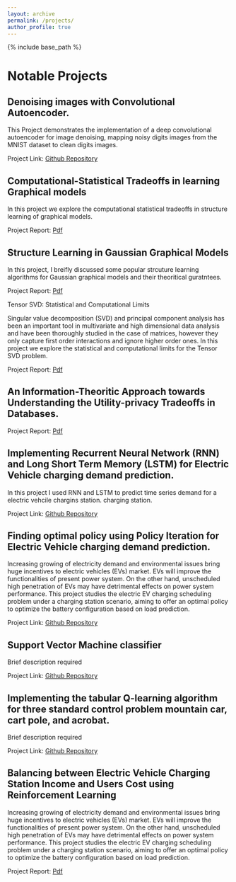 ```yaml
---
layout: archive
permalink: /projects/
author_profile: true
---
```


{% include base_path %}


Notable Projects
======

<!-- Convolutional Neural Network for Human Action Recognition with Actitracker Dataset.
------
Brief description required

Project Link: 

Variational Autoencoder for reconstructing MNIST datasets.
------
Brief description required

Project Link: -->

Denoising images with Convolutional Autoencoder.
------
This Project demonstrates the implementation of a deep convolutional autoencoder for image denoising, mapping noisy digits images from the MNIST dataset to clean digits images. 

Project Link: [Github Repository](https://github.com/ZahinAbrar/Denoising-images-with-Convolutional-Autoencoder.)

<!-- Alternationg Direction Method of Multipliers.
------
Brief description required

Project Link: [Github Repository](https://github.com/ZahinAbrar/Alternating-Direction-Method-Of-Multipliers) -->

Computational-Statistical Tradeoffs in learning Graphical models
------

In this project we explore the computational statistical tradeoffs in structure learning of graphical models.

Project Report: [Pdf](https://ZahinAbrar.github.io/files/SML_Porject__ASU.pdf)

Structure Learning in Gaussian Graphical Models
------
In this project, I breifly discussed some popular strcuture learning algorithms for Gaussian graphical models and their theoritical guratntees.

Project Report: [Pdf](https://ZahinAbrar.github.io/files/APM_Project__ASU.pdf)

Tensor SVD: Statistical and Computational Limits

Singular value decomposition (SVD) and principal component analysis has been an important tool in multivariate and high dimensional data analysis and have been thoroughly studied in the case of matrices, however they only capture first order interactions and ignore higher order ones. In this project we explore the statistical and computational limits for the Tensor SVD problem.

Project Report: [Pdf](https://ZahinAbrar.github.io/files/Tensor_SVD.pdf)

An Information-Theoritic Approach towards Understanding the Utility-privacy Tradeoffs in Databases.
------

Project Report: [Pdf](https://ZahinAbrar.github.io/files/Info_Theory__Project.pdf)


Implementing Recurrent Neural Network (RNN) and Long Short Term Memory (LSTM) for Electric Vehicle charging demand prediction.
------
In this project I used RNN and LSTM to predict time series demand for a electric vehcile chargins station.
charging station.

Project Link:  [Github Repository](https://github.com/ZahinAbrar/RNN-and-LSTM-for-Electric-Vehicle-Charging-Demand-Prediction)

<!-- Classification of MNIST digit using Neural Network.
------
Brief description required

Project Link:  -->

Finding optimal policy using Policy Iteration for Electric Vehicle charging demand prediction.
------
Increasing growing of electricity demand and environmental issues bring huge incentives to electric vehicles (EVs) market. EVs will
improve the functionalities of present power system. On the other hand, unscheduled high penetration of EVs may have detrimental effects on
power system performance. This project studies the electric EV charging scheduling problem under a charging station scenario, aiming
to offer an optimal policy to optimize the battery configuration based on load prediction.

Project Link: [Github Repository](https://github.com/ZahinAbrar/Policy-Iteration-for-Electric-Vehicle-charging-demand-prediction.)

Support Vector Machine classifier
------
Brief description required

Project Link: [Github Repository](https://github.com/ZahinAbrar/SVM-Classifier-with-Newtonian-Gradient-Descent-)

<!-- Implementing Q-learning for Monte-Carlo Blackjack Problem.
------
Brief description required

Project Link:  -->

Implementing the tabular Q-learning algorithm for three standard control problem mountain car, cart pole, and acrobat.
------
Brief description required

Project Link: [Github Repository](https://github.com/ZahinAbrar/Implementing-the-tabular-Q-learning-algorithm-for-three-standard-control-problem-mountain-car-cart-)

Balancing between Electric Vehicle Charging Station Income and Users Cost using Reinforcement Learning
------

Increasing growing of electricity demand and environmental issues bring huge incentives to electric vehicles (EVs) market. EVs will improve the functionalities of present power system. On the other hand, unscheduled high penetration of EVs may have detrimental effects on power system performance. This project studies the electric EV charging scheduling problem under a charging station scenario, aiming to offer an optimal policy to optimize the battery configuration based on load prediction.

Project Report: [Pdf](https://ZahinAbrar.github.io/files/EV__Reinforcement_Learning.pdf)


<!-- My other projects can be found on my 
------ -->
